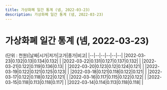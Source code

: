 ```yaml
---
title: 가상화폐 일간 통계 (넴, 2022-03-23)
description: 가상화폐 일간 통계 (넴, 2022-03-23)
---
```


가상화폐 일간 통계 (넴, 2022-03-23)
===

(단위 : 천원)|날짜|시가|저가|고가|종가|비고|
|--|--|--|--|--|--|
|2022-03-23|0.132|0.13|0.134|0.132|    |
|2022-03-22|0.131|0.127|0.137|0.132|    |
|2022-03-21|0.122|0.119|0.136|0.13|    |
|2022-03-20|0.123|0.12|0.124|0.121|    |
|2022-03-19|0.122|0.121|0.125|0.123|    |
|2022-03-18|0.121|0.118|0.122|0.121|    |
|2022-03-17|0.122|0.118|0.122|0.121|    |
|2022-03-16|0.117|0.115|0.122|0.122|    |
|2022-03-15|0.118|0.113|0.118|0.117|    |
|2022-03-14|0.114|0.113|0.118|0.118|    |

